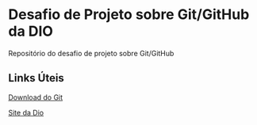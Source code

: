 #  Desafio de Projeto sobre Git/GitHub da DIO
Repositório do desafio de projeto sobre Git/GitHub

## Links Úteis

[Download do Git](https://git-scm.com/downloads)

[Site da Dio](https://www.dio.me/)
